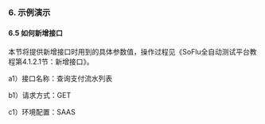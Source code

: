 ### 6. 示例演示

#### 6.5 如何新增接口

本节将提供新增接口时用到的具体参数值，操作过程见《SoFlu全自动测试平台教程第4.1.2.1节：新增接口》。

a1）接口名称：查询支付流水列表

b1）请求方式：GET

c1）环境配置：SAAS
